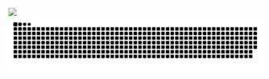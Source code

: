 ![](https://leetcard.jacoblin.cool/lapor?ext=heatmap)
<img alt="snake eating my contributions" src="https://raw.githubusercontent.com/splonkz/splonkz/output/github-contribution-grid-snake.svg" />



